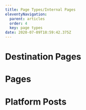 ```yaml
---
title: Page Types/Internal Pages
eleventyNavigation:
  parent: articles
  order: 4
  key: page types
date: 2020-07-09T18:59:42.375Z
---
```

# Destination Pages 

# Pages

# Platform Posts